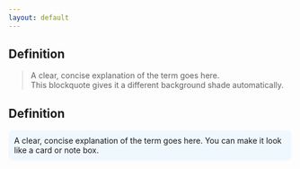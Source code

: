 ```yaml
---
layout: default
---
```



## Definition
> A clear, concise explanation of the term goes here.  
> This blockquote gives it a different background shade automatically.

## Definition
<div style="background-color:#f0f8ff; padding:10px; border-radius:8px;">
A clear, concise explanation of the term goes here.  
You can make it look like a card or note box.
</div>

